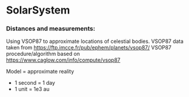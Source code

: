 # SolarSystem

### Distances and measurements:

Using VSOP87 to approximate locations of celestial bodies.
VSOP87 data taken from https://ftp.imcce.fr/pub/ephem/planets/vsop87/
VSOP87 procedure/algorithm based on https://www.caglow.com/info/compute/vsop87

Model = approximate reality
- 1 second = 1 day
- 1 unit = 1e3 au
